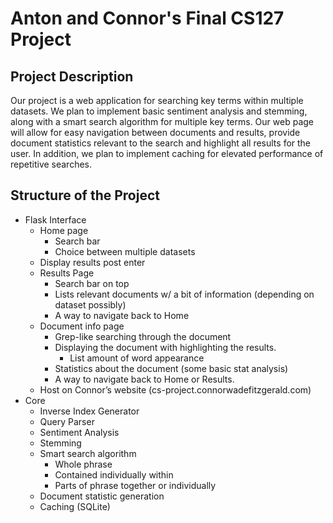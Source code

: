 # Anton and Connor's Final CS127 Project

## Project Description

Our project is a web application for searching key terms within multiple datasets. We plan to implement basic sentiment analysis and stemming, along with a smart search algorithm for multiple key terms. Our web page will allow for easy navigation between documents and results, provide document statistics relevant to the search and highlight all results for the user. In addition, we plan to implement caching for elevated performance of repetitive searches.

## Structure of the Project

 - Flask Interface
   - Home page
     - Search bar
     - Choice between multiple datasets
   - Display results post enter
   - Results Page
     - Search bar on top
     - Lists relevant documents w/ a bit of information (depending on dataset possibly)
     - A way to navigate back to Home
   - Document info page
     - Grep-like searching through the document
     - Displaying the document with highlighting the results.
       - List amount of word appearance
     - Statistics about the document (some basic stat analysis)
     - A way to navigate back to Home or Results.
   - Host on Connor’s website (cs-project.connorwadefitzgerald.com)
 - Core
   - Inverse Index Generator
   - Query Parser
   - Sentiment Analysis
   - Stemming
   - Smart search algorithm
     - Whole phrase
     - Contained individually within
     - Parts of phrase together or individually
   - Document statistic generation
   - Caching (SQLite)
